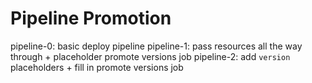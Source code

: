 # Pipeline Promotion

pipeline-0: basic deploy pipeline
pipeline-1: pass resources all the way through + placeholder promote versions job
pipeline-2: add `version` placeholders + fill in promote versions job
